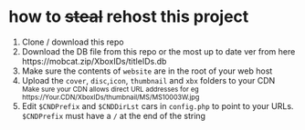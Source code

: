 # how to <s>steal</s> rehost this project

<ol>
<li>Clone / download this repo</li>
<li>Download the DB file from this repo or the most up to date ver from here https://mobcat.zip/XboxIDs/titleIDs.db</li>
<li>Make sure the contents of <code>website</code> are in the root of your web host</li>
<li>Upload the <code>cover</code>, <code>disc</code>,<code>icon</code>, <code>thumbnail</code> and <code>xbx</code> folders to your CDN</li>
<sub>Make sure your CDN allows direct URL addresses for eg https://Your.CDN/XboxIDs/thumbnail/MS/MS10003W.jpg</sub>
<li>Edit <code>$CNDPrefix</code> and <code>$CNDDirLst</code> cars in <code>config.php</code> to point to your URLs.<br>
<code>$CNDPrefix</code> must have a <code>/</code> at the end of the string</li>
</ol> 
